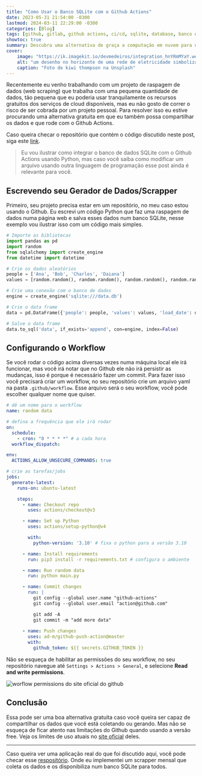 ```yaml
---
title: "Como Usar o Banco SQLite com o Github Actions"
date: 2023-05-31 21:54:00 -0300
lastmod: 2024-03-11 22:29:00 -0300
categories: [Blog]
tags: [github, gitlab, github actions, ci/cd, sqlite, database, banco de dados, scraping, python, tutorial, SQL, git]
showtoc: true
summary: Descubra uma alternativa de graça a computação em nuvem para data scraping com GitHub Actions!
cover:
    image: "https://ik.imagekit.io/devmedeiros/integration_hnYRmMYaY.webp?tr=w-700"
    alt: "um desenho no horizonte de uma rede de eletricidade simbolizando a conexão do sqlite e github actions"
    caption: "Foto de kiwi thompson na Unsplash"
---
```


Recentemente eu venho trabalhando com um projeto de raspagem de dados (web scraping) que trabalha com uma pequena quantidade de dados, tão pequena que eu poderia usar tranquilamente os recursos gratuitos dos serviços de cloud disponíveis, mas eu não gosto de correr o risco de ser cobrada por um projeto pessoal. Para resolver isso eu estive procurando uma alternativa gratuita em que eu também possa compartilhar os dados e que rode com o Github Actions.

Caso queira checar o repositório que contém o código discutido neste post, siga este [link](https://github.com/devmedeiros/template-sqlite-actions).

> Eu vou ilustrar como integrar o banco de dados SQLite com o Github Actions usando Python, mas caso você saiba como modificar um arquivo usando outra linguagem de programação esse post ainda é relevante para você.

## Escrevendo seu Gerador de Dados/Scrapper

Primeiro, seu projeto precisa estar em um repositório, no meu caso estou usando o Github. Eu escrevi um código Python que faz uma raspagem de dados numa página web e salva esses dados num banco SQLite, nesse exemplo vou ilustrar isso com um código mais simples.

```python
# Importe as bibliotecas
import pandas as pd
import random
from sqlalchemy import create_engine
from datetime import datetime

# Crie os dados aleatórios
people = ['Ana', 'Bob', 'Charles', 'Daiana']
values = [random.random(), random.random(), random.random(), random.random()]

# Crie uma conexão com o banco de dados
engine = create_engine('sqlite:///data.db')

# Crie o data frame
data = pd.DataFrame({'people': people, 'values': values, 'load_date': datetime.now()})

# Salve o data frame
data.to_sql('data', if_exists='append', con=engine, index=False)
```

## Configurando o Workflow

Se você rodar o código acima diversas vezes numa máquina local ele irá funcionar, mas você irá notar que no Github ele não irá persistir as mudanças, isso é porque é necessário fazer um commit. Para fazer isso você precisará criar um workflow, no seu repositório crie um arquivo yaml na pasta `.github/workflow`. Esse arquivo será o seu workflow, você pode escolher qualquer nome que quiser.

```yaml
# dê um nome para o workflow
name: random data

# defina a frequência que ele irá rodar
on:
  schedule:
    - cron: "0 * * * *" # a cada hora
  workflow_dispatch:

env:
  ACTIONS_ALLOW_UNSECURE_COMMANDS: true

# crie as tarefas/jobs
jobs:
  generate-latest:
    runs-on: ubuntu-latest

    steps:
      - name: Checkout repo
        uses: actions/checkout@v3

      - name: Set up Python
        uses: actions/setup-python@v4

        with:
          python-version: '3.10' # fixa o python para a versão 3.10

      - name: Install requirements
        run: pip3 install -r requirements.txt # configura o ambiente

      - name: Run random data
        run: python main.py

      - name: Commit changes
        run: |
          git config --global user.name "github-actions"
          git config --global user.email "action@github.com"

          git add -A
          git commit -m "add more data"
      
      - name: Push changes
        uses: ad-m/github-push-action@master
        with:
          github_token: ${{ secrets.GITHUB_TOKEN }}
```

Não se esqueça de habilitar as permissões do seu workflow, no seu repositório navegue até `Settings > Actions > General`, e selecione **Read and write permissions**.

![worflow permissions do site oficial do github](https://i.imgur.com/pOym60i.png#center)

## Conclusão

Essa pode ser uma boa alternativa gratuita caso você queira ser capaz de compartilhar os dados que você está coletando ou gerando. Mas não se esqueça de ficar atento nas limitações do Github quando usando a versão free. Veja os limites de uso atuais no [site oficial](https://docs.github.com/en/actions/learn-github-actions/usage-limits-billing-and-administration#usage-limits) deles.

---

Caso queira ver uma aplicação real do que foi discutido aqui, você pode checar esse [respositório](https://github.com/devmedeiros/nota-fiscal-goiana). Onde eu implementei um scrapper mensal que coleta os dados e os disponibiliza num banco SQLite para todos.